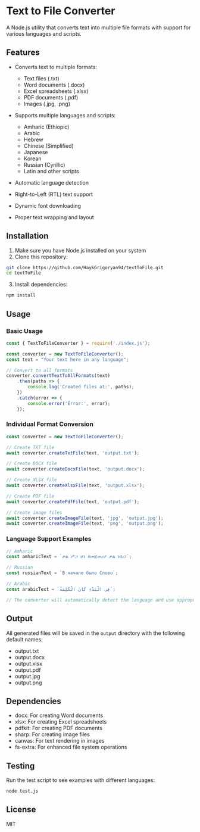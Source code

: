 # Text to File Converter

A Node.js utility that converts text into multiple file formats with support for various languages and scripts.

## Features

- Converts text to multiple formats:
  - Text files (.txt)
  - Word documents (.docx)
  - Excel spreadsheets (.xlsx)
  - PDF documents (.pdf)
  - Images (.jpg, .png)

- Supports multiple languages and scripts:
  - Amharic (Ethiopic)
  - Arabic
  - Hebrew
  - Chinese (Simplified)
  - Japanese
  - Korean
  - Russian (Cyrillic)
  - Latin and other scripts

- Automatic language detection
- Right-to-Left (RTL) text support
- Dynamic font downloading
- Proper text wrapping and layout

## Installation

1. Make sure you have Node.js installed on your system
2. Clone this repository:
```bash
git clone https://github.com/HaykGrigoryan94/textToFile.git
cd textToFile
```

3. Install dependencies:
```bash
npm install
```

## Usage

### Basic Usage

```javascript
const { TextToFileConverter } = require('./index.js');

const converter = new TextToFileConverter();
const text = "Your text here in any language";

// Convert to all formats
converter.convertTextToAllFormats(text)
    .then(paths => {
        console.log('Created files at:', paths);
    })
    .catch(error => {
        console.error('Error:', error);
    });
```

### Individual Format Conversion

```javascript
const converter = new TextToFileConverter();

// Create TXT file
await converter.createTxtFile(text, 'output.txt');

// Create DOCX file
await converter.createDocxFile(text, 'output.docx');

// Create XLSX file
await converter.createXlsxFile(text, 'output.xlsx');

// Create PDF file
await converter.createPdfFile(text, 'output.pdf');

// Create image files
await converter.createImageFile(text, 'jpg', 'output.jpg');
await converter.createImageFile(text, 'png', 'output.png');
```

### Language Support Examples

```javascript
// Amharic
const amharicText = `ቃል ሥጋ ሆነ በመጀመሪያ ቃል ነበረ፤`;

// Russian
const russianText = `В начале было Слово`;

// Arabic
const arabicText = `فِي الْبَدْءِ كَانَ الْكَلِمَةُ`;

// The converter will automatically detect the language and use appropriate fonts
```

## Output

All generated files will be saved in the `output` directory with the following default names:
- output.txt
- output.docx
- output.xlsx
- output.pdf
- output.jpg
- output.png

## Dependencies

- docx: For creating Word documents
- xlsx: For creating Excel spreadsheets
- pdfkit: For creating PDF documents
- sharp: For creating image files
- canvas: For text rendering in images
- fs-extra: For enhanced file system operations

## Testing

Run the test script to see examples with different languages:

```bash
node test.js
```

## License

MIT 